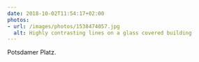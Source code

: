 ```yaml
---
date: 2018-10-02T11:54:17+02:00
photos:
- url: /images/photos/1538474057.jpg
  alt: Highly contrasting lines on a glass covered building
---
```

Potsdamer Platz.
